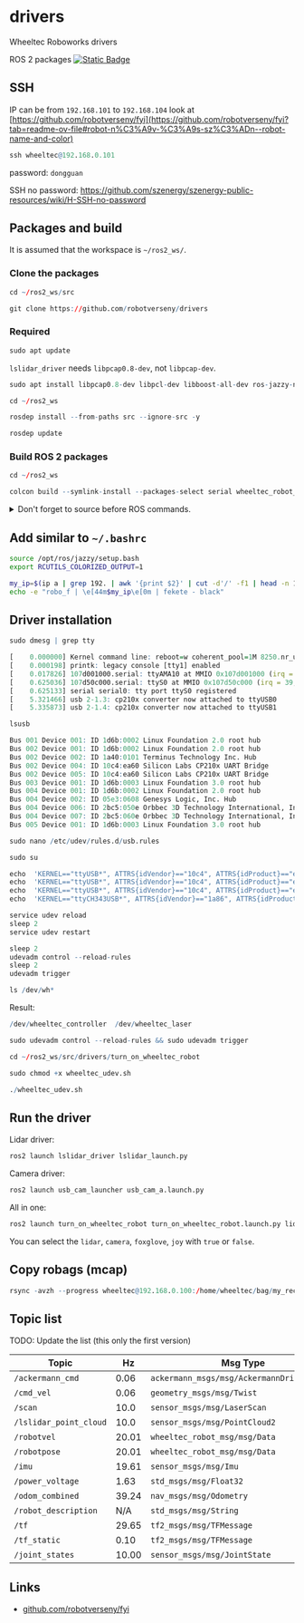 # drivers
Wheeltec Roboworks drivers


ROS 2 packages  [![Static Badge](https://img.shields.io/badge/ROS_2-Jazzy-34aec5)](https://docs.ros.org/en/jazzy/)

## SSH

IP can be from `192.168.101` to `192.168.104` look at [https://github.com/robotverseny/fyi](https://github.com/robotverseny/fyi?tab=readme-ov-file#robot-n%C3%A9v-%C3%A9s-sz%C3%ADn--robot-name-and-color)

```r
ssh wheeltec@192.168.0.101
```
password: `dongguan`

SSH no password: https://github.com/szenergy/szenergy-public-resources/wiki/H-SSH-no-password


## Packages and build

It is assumed that the workspace is `~/ros2_ws/`.

### Clone the packages
```r
cd ~/ros2_ws/src
```
```r
git clone https://github.com/robotverseny/drivers
```

### Required

```r
sudo apt update
```

`lslidar_driver` needs `libpcap0.8-dev`, not `libpcap-dev`.

```r
sudo apt install libpcap0.8-dev libpcl-dev libboost-all-dev ros-jazzy-nav2-msgs ros-jazzy-ackermann-msgs ros-jazzy-tf2-msgs ros-jazzy-tf2-geometry-msgs ros-jazzy-joint-state-publisher ros-jazzy-robot-localization ros-jazzy-usb-cam ros-jazzy-foxglove*
```
```r
cd ~/ros2_ws
```
```r
rosdep install --from-paths src --ignore-src -y
```
```r
rosdep update
```

### Build ROS 2 packages
```r
cd ~/ros2_ws
```
```r
colcon build --symlink-install --packages-select serial wheeltec_robot_msg lslidar_msgs lslidar_driver turn_on_wheeltec_robot wheeltec_robot_urdf usb_cam_launcher wheeltec_py_package
```

<details>
<summary> Don't forget to source before ROS commands.</summary>

``` bash
source ~/ros2_ws/install/setup.bash
```
</details>

## Add similar to `~/.bashrc`

```bash
source /opt/ros/jazzy/setup.bash
export RCUTILS_COLORIZED_OUTPUT=1

my_ip=$(ip a | grep 192. | awk '{print $2}' | cut -d'/' -f1 | head -n 1)
echo -e "robo_f | \e[44m$my_ip\e[0m | fekete - black"
```

## Driver installation

```r
sudo dmesg | grep tty
```

```r
[    0.000000] Kernel command line: reboot=w coherent_pool=1M 8250.nr_uarts=1 pci=pcie_bus_safe snd_bcm2835.enable_compat_alsa=0 snd_bcm2835.enable_hdmi=1  smsc95xx.macaddr=2C:CF:67:33:1D:14 vc_mem.mem_base=0x3fc00000 vc_mem.mem_size=0x40000000  zswap.enabled=1 zswap.zpool=z3fold zswap.compressor=zstd multipath=off dwc_otg.lpm_enable=0 console=tty1 root=LABEL=writable rootfstype=ext4 rootwait fixrtc quiet splash
[    0.000198] printk: legacy console [tty1] enabled
[    0.017826] 107d001000.serial: ttyAMA10 at MMIO 0x107d001000 (irq = 15, base_baud = 0) is a PL011 rev2
[    0.625036] 107d50c000.serial: ttyS0 at MMIO 0x107d50c000 (irq = 39, base_baud = 6000000) is a Broadcom BCM7271 UART
[    0.625133] serial serial0: tty port ttyS0 registered
[    5.321466] usb 2-1.3: cp210x converter now attached to ttyUSB0
[    5.335873] usb 2-1.4: cp210x converter now attached to ttyUSB1
```

```r
lsusb 
```

```r
Bus 001 Device 001: ID 1d6b:0002 Linux Foundation 2.0 root hub
Bus 002 Device 001: ID 1d6b:0002 Linux Foundation 2.0 root hub
Bus 002 Device 002: ID 1a40:0101 Terminus Technology Inc. Hub
Bus 002 Device 004: ID 10c4:ea60 Silicon Labs CP210x UART Bridge
Bus 002 Device 005: ID 10c4:ea60 Silicon Labs CP210x UART Bridge
Bus 003 Device 001: ID 1d6b:0003 Linux Foundation 3.0 root hub
Bus 004 Device 001: ID 1d6b:0002 Linux Foundation 2.0 root hub
Bus 004 Device 002: ID 05e3:0608 Genesys Logic, Inc. Hub
Bus 004 Device 006: ID 2bc5:050e Orbbec 3D Technology International, Inc USB 2.0 Camera
Bus 004 Device 007: ID 2bc5:060e Orbbec 3D Technology International, Inc ORBBEC Depth Sensor
Bus 005 Device 001: ID 1d6b:0003 Linux Foundation 3.0 root hub
```


```r
sudo nano /etc/udev/rules.d/usb.rules
```
```r
sudo su

echo  'KERNEL=="ttyUSB*", ATTRS{idVendor}=="10c4", ATTRS{idProduct}=="ea60",ATTRS{serial}=="0002", MODE:="0777", GROUP:="dialout", SYMLINK+="wheeltec_controller"' >/etc/udev/rules.d/wheeltec_controller.rules
echo  'KERNEL=="ttyUSB*", ATTRS{idVendor}=="10c4", ATTRS{idProduct}=="ea60",ATTRS{serial}=="0001", MODE:="0777", GROUP:="dialout", SYMLINK+="wheeltec_laser"' >/etc/udev/rules.d/rplidar_laser.rules
echo  'KERNEL=="ttyUSB*", ATTRS{idVendor}=="10c4", ATTRS{idProduct}=="ea60",ATTRS{serial}=="0003", MODE:="0777", GROUP:="dialout", SYMLINK+="wheeltec_laser"' >/etc/udev/rules.d/ld14.rules
echo  'KERNEL=="ttyCH343USB*", ATTRS{idVendor}=="1a86", ATTRS{idProduct}=="55d4",ATTRS{serial}=="0002", MODE:="0777", GROUP:="dialout", SYMLINK+="wheeltec_controller"' >/etc/udev/rules.d/wheeltec_wheeltec.rules

service udev reload
sleep 2
service udev restart

sleep 2
udevadm control --reload-rules
sleep 2
udevadm trigger
```
```r
ls /dev/wh*
```
Result:
```r
/dev/wheeltec_controller  /dev/wheeltec_laser
```

```r
sudo udevadm control --reload-rules && sudo udevadm trigger
```

```r
cd ~/ros2_ws/src/drivers/turn_on_wheeltec_robot
```
```r
sudo chmod +x wheeltec_udev.sh
```
```r
./wheeltec_udev.sh
```

## Run the driver

Lidar driver:
```r
ros2 launch lslidar_driver lslidar_launch.py
```

Camera driver:
```r
ros2 launch usb_cam_launcher usb_cam_a.launch.py
```

All in one:
```r
ros2 launch turn_on_wheeltec_robot turn_on_wheeltec_robot.launch.py lidar:=true camera:=true foxglove:=true joy:=false
```
You can select the `lidar`, `camera`, `foxglove`, `joy` with `true` or `false`.



## Copy robags (mcap)

```r
rsync -avzh --progress wheeltec@192.168.0.100:/home/wheeltec/bag/my_record1 /mnt/c/bag/
```

## Topic list

TODO: Update the list (this only the first version)

| Topic                       | Hz      | Msg Type                                      |
|-----------------------------|---------|-----------------------------------------------|
| `/ackermann_cmd`              | 0.06    | `ackermann_msgs/msg/AckermannDriveStamped`      |
| `/cmd_vel`                    | 0.06    | `geometry_msgs/msg/Twist`                       |
| `/scan`                       | 10.0    | `sensor_msgs/msg/LaserScan`                     |
| `/lslidar_point_cloud`        | 10.0    | `sensor_msgs/msg/PointCloud2`                   |
| `/robotvel`                   | 20.01   | `wheeltec_robot_msg/msg/Data`                   |
| `/robotpose`                  | 20.01   | `wheeltec_robot_msg/msg/Data`                   |
| `/imu`                        | 19.61   | `sensor_msgs/msg/Imu`                           |
| `/power_voltage`              | 1.63    | `std_msgs/msg/Float32`                          |
| `/odom_combined`              | 39.24   | `nav_msgs/msg/Odometry`                         |
| `/robot_description`          | N/A     | `std_msgs/msg/String`                           |
| `/tf`                         | 29.65   | `tf2_msgs/msg/TFMessage`                        |
| `/tf_static`                  | 0.10    | `tf2_msgs/msg/TFMessage`                        |
| `/joint_states`               | 10.00   | `sensor_msgs/msg/JointState`                    |


## Links
- [github.com/robotverseny/fyi](https://github.com/robotverseny/fyi)
